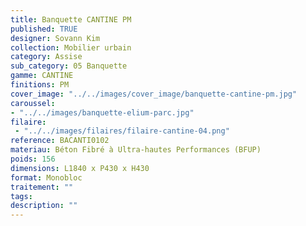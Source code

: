 ```yaml
---
title: Banquette CANTINE PM 
published: TRUE
designer: Sovann Kim
collection: Mobilier urbain
category: Assise
sub_category: 05 Banquette
gamme: CANTINE
finitions: PM
cover_image: "../../images/cover_image/banquette-cantine-pm.jpg"
caroussel: 
- "../../images/banquette-elium-parc.jpg"
filaire: 
 - "../../images/filaires/filaire-cantine-04.png"
reference: BACANTI0102
materiau: Béton Fibré à Ultra-hautes Performances (BFUP)
poids: 156
dimensions: L1840 x P430 x H430
format: Monobloc
traitement: ""
tags: 
description: ""
---
```

